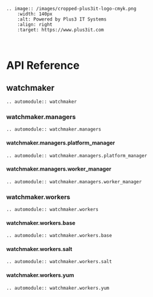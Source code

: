 ```{eval-rst}
.. image:: /images/cropped-plus3it-logo-cmyk.png
    :width: 140px
    :alt: Powered by Plus3 IT Systems
    :align: right
    :target: https://www.plus3it.com
```
<br>

# API Reference

## watchmaker

```{eval-rst}
.. automodule:: watchmaker
```

### watchmaker.managers

```{eval-rst}
.. automodule:: watchmaker.managers
```

#### watchmaker.managers.platform_manager

```{eval-rst}
.. automodule:: watchmaker.managers.platform_manager
```

#### watchmaker.managers.worker_manager

```{eval-rst}
.. automodule:: watchmaker.managers.worker_manager
```

### watchmaker.workers

```{eval-rst}
.. automodule:: watchmaker.workers
```

#### watchmaker.workers.base

```{eval-rst}
.. automodule:: watchmaker.workers.base
```

#### watchmaker.workers.salt

```{eval-rst}
.. automodule:: watchmaker.workers.salt
```

#### watchmaker.workers.yum

```{eval-rst}
.. automodule:: watchmaker.workers.yum
```
